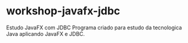 # workshop-javafx-jdbc
Estudo JavaFX com JDBC
Programa criado para estudo da tecnologica Java aplicando JavaFX e JDBC.
